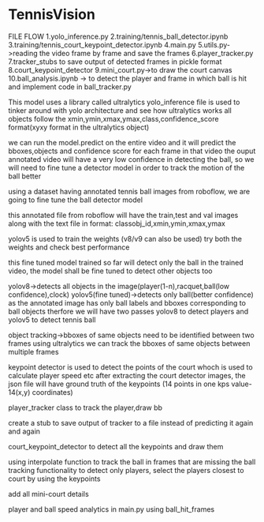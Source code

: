 # TennisVision

FILE FLOW
1.yolo_inference.py
2.training/tennis_ball_detector.ipynb
3.training/tennis_court_keypoint_detector.ipynb
4.main.py
5.utils.py->reading the video frame by frame and save the frames
6.player_tracker.py
7.tracker_stubs to save output of detected frames in pickle format
8.court_keypoint_detector
9.mini_court.py->to draw the court canvas
10.ball_analysis.ipynb -> to detect the player and frame in which ball is hit and implement code in ball_tracker.py


This model uses a library called ultralytics
yolo_inference file is used to tinker around with yolo architecture and see how ultralytics works
all objects follow the xmin,ymin,xmax,ymax,class,confidence_score format(xyxy format in the ultralytics object)

we can run the model.predict on the entire video and it will predict the bboxes,objects and confidence score for each frame in that video
the ouput annotated video will have a very low confidence in detecting the ball, so we will need to fine tune a detector model in order to track the motion of the ball better

using a dataset having annotated tennis ball images from roboflow, we are going to fine tune the ball detector model

this annotated file from roboflow will have the train,test and val images along with the text file in format:
classobj_id,xmin,ymin,xmax,ymax

yolov5 is used to train the weights (v8/v9 can also be used)
try both the weights and check best performance

this fine tuned model trained so far will detect only the ball in the trained video, the model shall be fine tuned to detect other objects too

yolov8->detects all objects in the image(player(1-n),racquet,ball(low confidence),clock)
yolov5(fine tuned)->detects only ball(better confidence) as the annotated image has only ball labels and bboxes corresponding to ball objects
therfore we will have two passes yolov8 to detect players and yolov5 to detect tennis ball

object tracking->bboxes of same objects need to be identified between two frames
using ultralytics we can track the bboxes of same objects between multiple frames

keypoint detector is used to detect the points of the court whoch is used to calculate player speed etc
after extracting the court detector images, the json file will have ground truth of the keypoints (14 points in one kps value-14(x,y) coordinates)

player_tracker class to track the player,draw bb 

create a stub to save output of tracker to a file instead of predicting it again and again

court_keypoint_detector to detect all the keypoints and draw them

using interpolate function to track the ball in frames that are missing the ball tracking functionality
to detect only players, select the players closest to court by using the keypoints

add all mini-court details

player and ball speed analytics in main.py using ball_hit_frames